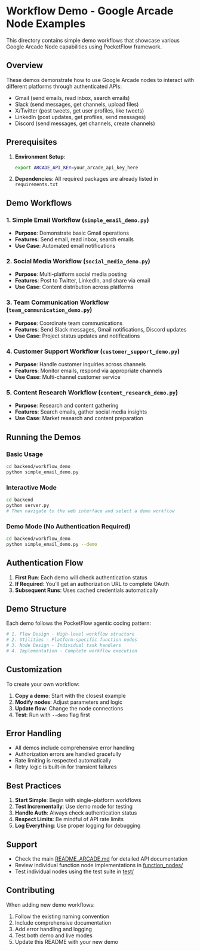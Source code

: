 # Workflow Demo - Google Arcade Node Examples

This directory contains simple demo workflows that showcase various Google Arcade Node capabilities using PocketFlow framework.

## Overview

These demos demonstrate how to use Google Arcade nodes to interact with different platforms through authenticated APIs:
- Gmail (send emails, read inbox, search emails)
- Slack (send messages, get channels, upload files)
- X/Twitter (post tweets, get user profiles, like tweets)
- LinkedIn (post updates, get profiles, send messages)
- Discord (send messages, get channels, create channels)

## Prerequisites

1. **Environment Setup**:
   ```bash
   export ARCADE_API_KEY=your_arcade_api_key_here
   ```

2. **Dependencies**: All required packages are already listed in `requirements.txt`

## Demo Workflows

### 1. Simple Email Workflow (`simple_email_demo.py`)
- **Purpose**: Demonstrate basic Gmail operations
- **Features**: Send email, read inbox, search emails
- **Use Case**: Automated email notifications

### 2. Social Media Workflow (`social_media_demo.py`)
- **Purpose**: Multi-platform social media posting
- **Features**: Post to Twitter, LinkedIn, and share via email
- **Use Case**: Content distribution across platforms

### 3. Team Communication Workflow (`team_communication_demo.py`)
- **Purpose**: Coordinate team communications
- **Features**: Send Slack messages, Gmail notifications, Discord updates
- **Use Case**: Project status updates and notifications

### 4. Customer Support Workflow (`customer_support_demo.py`)
- **Purpose**: Handle customer inquiries across channels
- **Features**: Monitor emails, respond via appropriate channels
- **Use Case**: Multi-channel customer service

### 5. Content Research Workflow (`content_research_demo.py`)
- **Purpose**: Research and content gathering
- **Features**: Search emails, gather social media insights
- **Use Case**: Market research and content preparation

## Running the Demos

### Basic Usage
```bash
cd backend/workflow_demo
python simple_email_demo.py
```

### Interactive Mode
```bash
cd backend
python server.py
# Then navigate to the web interface and select a demo workflow
```

### Demo Mode (No Authentication Required)
```bash
cd backend/workflow_demo
python simple_email_demo.py --demo
```

## Authentication Flow

1. **First Run**: Each demo will check authentication status
2. **If Required**: You'll get an authorization URL to complete OAuth
3. **Subsequent Runs**: Uses cached credentials automatically

## Demo Structure

Each demo follows the PocketFlow agentic coding pattern:

```python
# 1. Flow Design - High-level workflow structure
# 2. Utilities - Platform-specific function nodes
# 3. Node Design - Individual task handlers
# 4. Implementation - Complete workflow execution
```

## Customization

To create your own workflow:

1. **Copy a demo**: Start with the closest example
2. **Modify nodes**: Adjust parameters and logic
3. **Update flow**: Change the node connections
4. **Test**: Run with `--demo` flag first

## Error Handling

- All demos include comprehensive error handling
- Authorization errors are handled gracefully
- Rate limiting is respected automatically
- Retry logic is built-in for transient failures

## Best Practices

1. **Start Simple**: Begin with single-platform workflows
2. **Test Incrementally**: Use demo mode for testing
3. **Handle Auth**: Always check authentication status
4. **Respect Limits**: Be mindful of API rate limits
5. **Log Everything**: Use proper logging for debugging

## Support

- Check the main [README_ARCADE.md](../agent/README_ARCADE.md) for detailed API documentation
- Review individual function node implementations in [function_nodes/](../agent/function_nodes/)
- Test individual nodes using the test suite in [test/](../agent/test/)

## Contributing

When adding new demo workflows:

1. Follow the existing naming convention
2. Include comprehensive documentation
3. Add error handling and logging
4. Test both demo and live modes
5. Update this README with your new demo